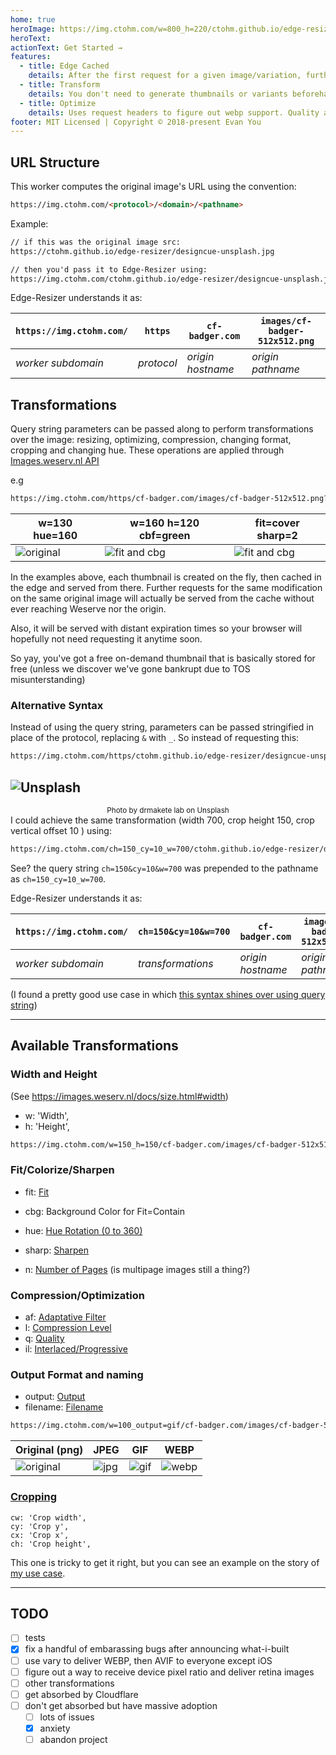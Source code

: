 ```yaml
---
home: true
heroImage: https://img.ctohm.com/w=800_h=220/ctohm.github.io/edge-resizer/docs/banner4.png
heroText: 
actionText: Get Started →
features:
  - title: Edge Cached
    details: After the first request for a given image/variation, further ones will answer from the edge cache
  - title: Transform
    details: You don't need to generate thumbnails or variants beforehand. Edge-Resizer will do it on the fly
  - title: Optimize
    details: Uses request headers to figure out webp support. Quality and compression levels are configurable
footer: MIT Licensed | Copyright © 2018-present Evan You
---
```




## URL Structure

This worker computes the original image's URL using the convention:

```html
https://img.ctohm.com/<protocol>/<domain>/<pathname>
```

Example: 

```html
// if this was the original image src: 
https://ctohm.github.io/edge-resizer/designcue-unsplash.jpg

// then you'd pass it to Edge-Resizer using:
https://img.ctohm.com/ctohm.github.io/edge-resizer/designcue-unsplash.jpg
```

Edge-Resizer understands it as:

|`https://img.ctohm.com/` |`https` | `cf-badger.com` | `images/cf-badger-512x512.png`|
|----------|------|---------|  --- |
| *worker subdomain* |*protocol*| *origin hostname*| *origin pathname*|


## Transformations

Query string parameters can be passed along to perform transformations over the image: resizing, optimizing, compression, changing format, cropping and changing hue. These operations are applied through [Images.weserv.nl API](https://images.weserv.nl/)

e.g
```html
https://img.ctohm.com/https/cf-badger.com/images/cf-badger-512x512.png?w=150&h=150`
```

| w=130 hue=160 | w=160 h=120 cbf=green |   fit=cover sharp=2  |
|----------|------|---------|  
|![original](https://img.ctohm.com/https/cf-badger.com/images/cf-badger-512x512.png?w=130&hue=160) |![fit and cbg](https://img.ctohm.com/https/cf-badger.com/images/cf-badger-512x512.png?w=160&h=120&cbg=green) |  ![fit and cbg](https://img.ctohm.com/https/cf-badger.com/images/cf-badger-512x512.png?w=150&h=100&fit=cover&sharp=2&cbg=green) |  

In the examples above, each thumbnail is created on the fly, then cached in the edge and served from there. Further requests for the same modification on the same original image will actually be served from the cache without ever reaching Weserve nor the origin.

Also, it will be served with distant expiration times so your browser will hopefully not need requesting it anytime soon.

So yay, you've got a free on-demand thumbnail that is basically stored for free (unless we discover we've gone bankrupt due to TOS misunterstanding)

### Alternative Syntax 

Instead of using the query string, parameters can be passed stringified in place of the protocol, replacing `&` with `_`. So instead of requesting this:

```html
https://img.ctohm.com/https/ctohm.github.io/edge-resizer/designcue-unsplash.jpg?ch=150&cy=10&w=700
```
![Unsplash](https://img.ctohm.com/ch=150_cy=10_w=700/ctohm.github.io/edge-resizer/docs/designcue-unsplash.jpg)
-----------
<small><center>Photo by drmakete lab on Unsplash</center></small>
I could achieve the same transformation (width 700, crop height 150, crop vertical offset 10 ) using:

```html
https://img.ctohm.com/ch=150_cy=10_w=700/ctohm.github.io/edge-resizer/docs/designcue-unsplash.jpg
```

See? the query string `ch=150&cy=10&w=700` was prepended to the pathname as `ch=150_cy=10_w=700`.

Edge-Resizer understands it as:

|`https://img.ctohm.com/` |`ch=150&cy=10&w=700` | `cf-badger.com` | `images/cf-badger-512x512.png`|
|----------|------|---------|  --- |
| *worker subdomain* |*transformations*| *origin hostname*| *origin pathname*|





(I found a pretty good use case in which [this syntax shines over using query string](MY_USE_CASE.md))


----------
## Available Transformations



### Width and Height

(See https://images.weserv.nl/docs/size.html#width)

-    w: 'Width',
-    h: 'Height',

```html
https://img.ctohm.com/w=150_h=150/cf-badger.com/images/cf-badger-512x512.png
```

### Fit/Colorize/Sharpen

 - fit: [Fit](https://images.weserv.nl/docs/fit.html)
 - cbg: Background Color for Fit=Contain
 - hue: [Hue Rotation (0 to 360) ](https://images.weserv.nl/docs/adjustment.html#hue-rotation)

 - sharp: [Sharpen](https://images.weserv.nl/docs/adjustment.html#sharpen)
 - n: [Number of Pages](https://images.weserv.nl/docs/format.html#number-of-pages) (is multipage images still a thing?)



### Compression/Optimization

- af: [Adaptative Filter](https://images.weserv.nl/docs/format.html#adaptive-filter)
- l: [Compression Level](https://images.weserv.nl/docs/format.html#compression-level)
- q: [Quality](https://images.weserv.nl/docs/format.html#quality)
- il: [Interlaced/Progressive](https://images.weserv.nl/docs/format.html#interlace-progressive)

### Output Format and naming

- output: [Output](https://images.weserv.nl/docs/format.html#output)
- filename: [Filename](https://images.weserv.nl/docs/format.html#filename)

```html
https://img.ctohm.com/w=100_output=gif/cf-badger.com/images/cf-badger-512x512.png
```

| Original (png) | JPEG |   GIF   | WEBP |
|----------|------|---------|  --  |
|![original](https://img.ctohm.com/w=100/cf-badger.com/images/cf-badger-512x512.png) |![jpg](https://img.ctohm.com/hue=40_w=100_output=jpeg/cf-badger.com/images/cf-badger-512x512.png) |  ![gif](https://img.ctohm.com/hue=90_w=100_output=gif/cf-badger.com/images/cf-badger-512x512.png) |  ![webp](https://img.ctohm.com/hue=120_w=100_output=webp/cf-badger.com/images/cf-badger-512x512.png) |  


### [Cropping](https://images.weserv.nl/docs/crop.html#rectangle-crop)

    cw: 'Crop width',
    cy: 'Crop y',
    cx: 'Crop x',
    ch: 'Crop height',

This one is tricky to get it right, but you can see an example on the story of [my use case](MY_USE_CASE.md).

--------------



## TODO

- [ ] tests
- [x] fix a handful of embarassing bugs after announcing what-i-built
- [ ] use vary to deliver WEBP, then AVIF to everyone except iOS
- [ ] figure out a way to receive device pixel ratio and deliver retina images
- [ ] other transformations
- [ ] get absorbed by Cloudflare
- [ ] don't get absorbed but have massive adoption
  - [ ] lots of issues 
  - [x] anxiety
  - [ ] abandon project